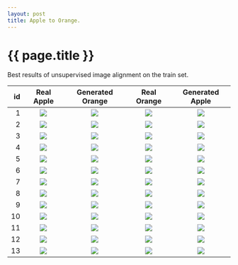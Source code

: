 ```yaml
---
layout: post
title: Apple to Orange.
---
```

{{ page.title }}
================

<p class="meta"> Best results of unsupervised image alignment on the train set. </p>

| id | Real Apple | Generated Orange | Real Orange | Generated Apple |
|---:|:---------:|:----------:|:----------:|:----------:|
| 1 | ![]({{site.baseurl}}/images/apple-to-orange-supplemental/train/monet_johnson_42_latest_real_A.jpg) | ![]({{site.baseurl}}/images/apple-to-orange-supplemental/train/monet_johnson_42_latest_fake_B.jpg) | ![]({{site.baseurl}}/images/apple-to-orange-supplemental/train/monet_johnson_42_latest_real_B.jpg) | ![]({{site.baseurl}}/images/apple-to-orange-supplemental/train/monet_johnson_42_latest_fake_A.jpg) |
| 2 | ![]({{site.baseurl}}/images/apple-to-orange-supplemental/train/monet_johnson_136_latest_real_A.jpg) | ![]({{site.baseurl}}/images/apple-to-orange-supplemental/train/monet_johnson_136_latest_fake_B.jpg) | ![]({{site.baseurl}}/images/apple-to-orange-supplemental/train/monet_johnson_85_latest_real_B.jpg) | ![]({{site.baseurl}}/images/apple-to-orange-supplemental/train/monet_johnson_85_latest_fake_A.jpg) |
| 3 | ![]({{site.baseurl}}/images/apple-to-orange-supplemental/train/monet_johnson_264_latest_real_A.jpg) | ![]({{site.baseurl}}/images/apple-to-orange-supplemental/train/monet_johnson_264_latest_fake_B.jpg) | ![]({{site.baseurl}}/images/apple-to-orange-supplemental/train/monet_johnson_138_latest_real_B.jpg) | ![]({{site.baseurl}}/images/apple-to-orange-supplemental/train/monet_johnson_138_latest_fake_A.jpg) |
| 4 | ![]({{site.baseurl}}/images/apple-to-orange-supplemental/train/monet_johnson_309_latest_real_A.jpg) | ![]({{site.baseurl}}/images/apple-to-orange-supplemental/train/monet_johnson_309_latest_fake_B.jpg) | ![]({{site.baseurl}}/images/apple-to-orange-supplemental/train/monet_johnson_357_latest_real_B.jpg) | ![]({{site.baseurl}}/images/apple-to-orange-supplemental/train/monet_johnson_357_latest_fake_A.jpg) |
| 5 | ![]({{site.baseurl}}/images/apple-to-orange-supplemental/train/monet_johnson_361_latest_real_A.jpg) | ![]({{site.baseurl}}/images/apple-to-orange-supplemental/train/monet_johnson_361_latest_fake_B.jpg) | ![]({{site.baseurl}}/images/apple-to-orange-supplemental/train/monet_johnson_365_latest_real_B.jpg) | ![]({{site.baseurl}}/images/apple-to-orange-supplemental/train/monet_johnson_365_latest_fake_A.jpg) |
| 6 | ![]({{site.baseurl}}/images/apple-to-orange-supplemental/train/monet_johnson_541_latest_real_A.jpg) | ![]({{site.baseurl}}/images/apple-to-orange-supplemental/train/monet_johnson_541_latest_fake_B.jpg) | ![]({{site.baseurl}}/images/apple-to-orange-supplemental/train/monet_johnson_384_latest_real_B.jpg) | ![]({{site.baseurl}}/images/apple-to-orange-supplemental/train/monet_johnson_384_latest_fake_A.jpg) |
| 7 | ![]({{site.baseurl}}/images/apple-to-orange-supplemental/train/monet_johnson_548_latest_real_A.jpg) | ![]({{site.baseurl}}/images/apple-to-orange-supplemental/train/monet_johnson_548_latest_fake_B.jpg) | ![]({{site.baseurl}}/images/apple-to-orange-supplemental/train/monet_johnson_386_latest_real_B.jpg) | ![]({{site.baseurl}}/images/apple-to-orange-supplemental/train/monet_johnson_386_latest_fake_A.jpg) |
| 8 | ![]({{site.baseurl}}/images/apple-to-orange-supplemental/train/monet_johnson_571_latest_real_A.jpg) | ![]({{site.baseurl}}/images/apple-to-orange-supplemental/train/monet_johnson_571_latest_fake_B.jpg) | ![]({{site.baseurl}}/images/apple-to-orange-supplemental/train/monet_johnson_415_latest_real_B.jpg) | ![]({{site.baseurl}}/images/apple-to-orange-supplemental/train/monet_johnson_415_latest_fake_A.jpg) |
| 9 | ![]({{site.baseurl}}/images/apple-to-orange-supplemental/train/monet_johnson_710_latest_real_A.jpg) | ![]({{site.baseurl}}/images/apple-to-orange-supplemental/train/monet_johnson_710_latest_fake_B.jpg) | ![]({{site.baseurl}}/images/apple-to-orange-supplemental/train/monet_johnson_447_latest_real_B.jpg) | ![]({{site.baseurl}}/images/apple-to-orange-supplemental/train/monet_johnson_447_latest_fake_A.jpg) |
| 10 | ![]({{site.baseurl}}/images/apple-to-orange-supplemental/train/monet_johnson_751_latest_real_A.jpg) | ![]({{site.baseurl}}/images/apple-to-orange-supplemental/train/monet_johnson_751_latest_fake_B.jpg) | ![]({{site.baseurl}}/images/apple-to-orange-supplemental/train/monet_johnson_506_latest_real_B.jpg) | ![]({{site.baseurl}}/images/apple-to-orange-supplemental/train/monet_johnson_506_latest_fake_A.jpg) |
| 11 | ![]({{site.baseurl}}/images/apple-to-orange-supplemental/train/monet_johnson_865_latest_real_A.jpg) | ![]({{site.baseurl}}/images/apple-to-orange-supplemental/train/monet_johnson_865_latest_fake_B.jpg) | ![]({{site.baseurl}}/images/apple-to-orange-supplemental/train/monet_johnson_530_latest_real_B.jpg) | ![]({{site.baseurl}}/images/apple-to-orange-supplemental/train/monet_johnson_530_latest_fake_A.jpg) |
| 12 | ![]({{site.baseurl}}/images/apple-to-orange-supplemental/train/monet_johnson_888_latest_real_A.jpg) | ![]({{site.baseurl}}/images/apple-to-orange-supplemental/train/monet_johnson_888_latest_fake_B.jpg) | ![]({{site.baseurl}}/images/apple-to-orange-supplemental/train/monet_johnson_564_latest_real_B.jpg) | ![]({{site.baseurl}}/images/apple-to-orange-supplemental/train/monet_johnson_564_latest_fake_A.jpg) |
| 13 | ![]({{site.baseurl}}/images/apple-to-orange-supplemental/train/monet_johnson_969_latest_real_A.jpg) | ![]({{site.baseurl}}/images/apple-to-orange-supplemental/train/monet_johnson_969_latest_fake_B.jpg) | ![]({{site.baseurl}}/images/apple-to-orange-supplemental/train/monet_johnson_672_latest_real_B.jpg) | ![]({{site.baseurl}}/images/apple-to-orange-supplemental/train/monet_johnson_672_latest_fake_A.jpg) |
